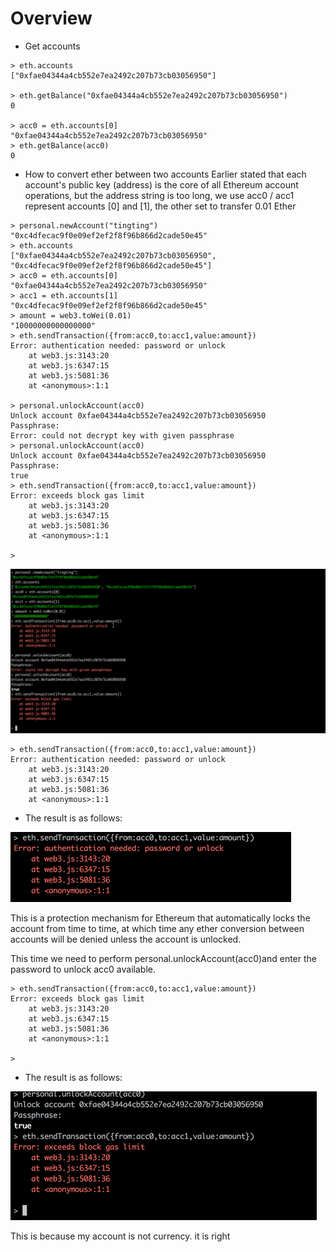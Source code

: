 # Overview
* Get accounts
```
> eth.accounts
["0xfae04344a4cb552e7ea2492c207b73cb03056950"]

> eth.getBalance("0xfae04344a4cb552e7ea2492c207b73cb03056950")
0

> acc0 = eth.accounts[0]
"0xfae04344a4cb552e7ea2492c207b73cb03056950"
> eth.getBalance(acc0)
0

```

* How to convert ether between two accounts
Earlier stated that each account's public key (address) is the core of all Ethereum account operations, but the address string is too long, we use acc0 / acc1 represent accounts [0] and [1], the other set to transfer 0.01 Ether
```
> personal.newAccount("tingting")
"0xc4dfecac9f0e09ef2ef2f8f96b866d2cade50e45"
> eth.accounts
["0xfae04344a4cb552e7ea2492c207b73cb03056950", "0xc4dfecac9f0e09ef2ef2f8f96b866d2cade50e45"]
> acc0 = eth.accounts[0]
"0xfae04344a4cb552e7ea2492c207b73cb03056950"
> acc1 = eth.accounts[1]
"0xc4dfecac9f0e09ef2ef2f8f96b866d2cade50e45"
> amount = web3.toWei(0.01)
"10000000000000000"
> eth.sendTransaction({from:acc0,to:acc1,value:amount})
Error: authentication needed: password or unlock
    at web3.js:3143:20
    at web3.js:6347:15
    at web3.js:5081:36
    at <anonymous>:1:1

> personal.unlockAccount(acc0)
Unlock account 0xfae04344a4cb552e7ea2492c207b73cb03056950
Passphrase:
Error: could not decrypt key with given passphrase
> personal.unlockAccount(acc0)
Unlock account 0xfae04344a4cb552e7ea2492c207b73cb03056950
Passphrase:
true
> eth.sendTransaction({from:acc0,to:acc1,value:amount})
Error: exceeds block gas limit
    at web3.js:3143:20
    at web3.js:6347:15
    at web3.js:5081:36
    at <anonymous>:1:1

>
```

![geth transaction](/picture/Geth-transaction.png)

```
> eth.sendTransaction({from:acc0,to:acc1,value:amount})
Error: authentication needed: password or unlock
    at web3.js:3143:20
    at web3.js:6347:15
    at web3.js:5081:36
    at <anonymous>:1:1
```
* The result is as follows:</br>

![error](/picture/Transaction-error.png)</br>

This is a protection mechanism for Ethereum that automatically locks the account from time to time, at which time any ether conversion between accounts will be denied unless the account is unlocked.

This time we need to perform personal.unlockAccount(acc0)and enter the password to unlock acc0 available.

```
> eth.sendTransaction({from:acc0,to:acc1,value:amount})
Error: exceeds block gas limit
    at web3.js:3143:20
    at web3.js:6347:15
    at web3.js:5081:36
    at <anonymous>:1:1

>
```
* The result is as follows:</br>

![limit](/picture/Limit.png)

This is because my account is not currency. it is right 


